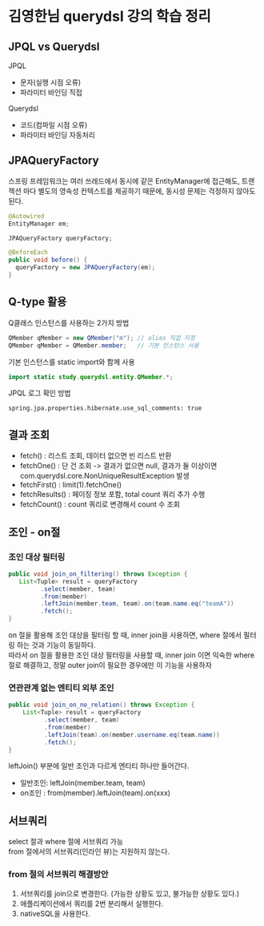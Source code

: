 # 김영한님 querydsl 강의 학습 정리

## JPQL vs Querydsl
JPQL 
 - 문자(실행 시점 오류)
 - 파라미터 바인딩 직접

Querydsl
 - 코드(컴파일 시점 오류)
 - 파라미터 바인딩 자동처리

## JPAQueryFactory
스프링 프레임워크는 여러 쓰레드에서 동시에 같은 EntityManager에 접근해도, 트랜잭션 마다 별도의 영속성 컨텍스트를 제공하기 때문에, 동시성 문제는 걱정하지 않아도 된다.
```java
@Autowired
EntityManager em;

JPAQueryFactory queryFactory;

@BeforeEach
public void before() {
  queryFactory = new JPAQueryFactory(em);
}
```

## Q-type 활용
Q클래스 인스턴스를 사용하는 2가지 방법
```java
QMember qMember = new QMember("m"); // alias 직접 지정
QMember qMember = QMember.member;   // 기본 인스턴스 사용
```
기본 인스턴스를 static import와 함께 사용
```java
import static study.querydsl.entity.QMember.*;
```
JPQL 로그 확인 방법
```
spring.jpa.properties.hibernate.use_sql_comments: true
```

## 결과 조회
 - fetch() :  리스트 조회, 데이터 없으면 빈 리스트 반환
 - fetchOne() : 단 건 조회 -> 결과가 없으면 null, 결과가 둘 이상이면 com.querydsl.core.NonUniqueResultException 발생
 - fetchFirst() : limit(1).fetchOne()
 - fetchResults() : 페이징 정보 포함, total count 쿼리 추가 수행
 - fetchCount() : count 쿼리로 변경해서 count 수 조회
 
 ## 조인 - on절
 ### 조인 대상 필터링
 ```java
 public void join_on_filtering() throws Exception {
    List<Tuple> result = queryFactory
          .select(member, team)
          .from(member)
          .leftJoin(member.team, team).on(team.name.eq("teamA"))
          .fetch();
}
 ```
on 절을 활용해 조인 대상을 필터링 할 때, inner join을 사용하면, where 절에서 필터링 하는 것과 기능이 동일하다. <br/>
따라서 on 절을 활용한 조인 대상 필터링을 사용할 때, inner join 이면 익숙한 where 절로 해결하고, 정말 outer join이 필요한 경우에만 이 기능을 사용하자

### 연관관계 없는 엔티티 외부 조인
```java
public void join_on_no_relation() throws Exception {
    List<Tuple> result = queryFactory
          .select(member, team)
          .from(member)
          .leftJoin(team).on(member.username.eq(team.name))
          .fetch();
}
```
leftJoin() 부분에 일반 조인과 다르게 엔티티 하나만 들어간다.
 - 일반조인: leftJoin(member.team, team)
 - on조인 : from(member).leftJoin(team).on(xxx)
 
## 서브쿼리
select 절과 where 절에 서브쿼리 가능 <br/>
from 절에서의 서브쿼리(인라인 뷰)는 지원하지 않는다.

### from 절의 서브쿼리 해결방안
1. 서브쿼리를 join으로 변경한다. (가능한 상황도 있고, 불가능한 상황도 있다.)
2. 애플리케이션에서 쿼리를 2번 분리해서 실행한다.
3. nativeSQL을 사용한다.
 
